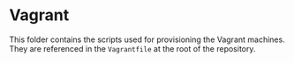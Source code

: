 # Vagrant

This folder contains the scripts used for provisioning the Vagrant machines. They are referenced in
the `Vagrantfile` at the root of the repository.
